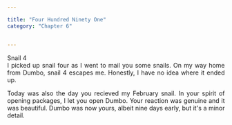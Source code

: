 ```yaml
---

title: "Four Hundred Ninety One"
category: "Chapter 6"


---
```

<style>
body {
text-align: justify}
</style>

Snail 4
<br>
I picked up snail four as I went to mail you some snails. On my way home from Dumbo, snail 4 escapes me. Honestly, I have no idea where it ended up. 

Today was also the day you recieved my February snail. In your spirit of opening packages, I let you open Dumbo. Your reaction was genuine and it was beautiful. Dumbo was now yours, albeit nine days early, but it's a minor detail. 

